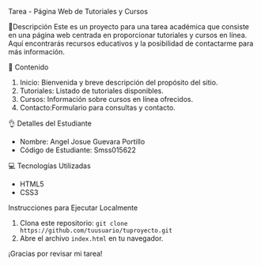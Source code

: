  Tarea - Página Web de Tutoriales y Cursos

📕Descripción
Este es un proyecto para una tarea académica que consiste en una página web centrada en proporcionar tutoriales y cursos en línea. Aquí encontrarás recursos educativos y la posibilidad de contactarme para más información.

👀 Contenido
1. Inicio: Bienvenida y breve descripción del propósito del sitio.
2. Tutoriales: Listado de tutoriales disponibles.
3. Cursos: Información sobre cursos en línea ofrecidos.
4. Contacto:Formulario para consultas y contacto.

👌 Detalles del Estudiante
- Nombre: Angel Josue Guevara Portillo
- Código de Estudiante: Smss015622

💻 Tecnologías Utilizadas
- HTML5
- CSS3

 Instrucciones para Ejecutar Localmente
1. Clona este repositorio: `git clone https://github.com/tuusuario/tuproyecto.git`
2. Abre el archivo `index.html` en tu navegador.


¡Gracias por revisar mi tarea!

